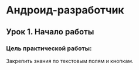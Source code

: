 # Андроид-разработчик
## Урок 1. Начало работы
### Цель практической работы:

Закрепить знания по текстовым полям и кнопкам.
